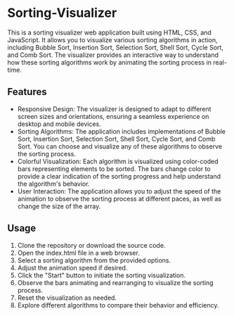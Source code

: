 # Sorting-Visualizer
This is a sorting visualizer web application built using HTML, CSS, and JavaScript. It allows you to visualize various sorting algorithms in action, including Bubble Sort, Insertion Sort, Selection Sort, Shell Sort, Cycle Sort, and Comb Sort. The visualizer provides an interactive way to understand how these sorting algorithms work by animating the sorting process in real-time.

## Features
* Responsive Design: The visualizer is designed to adapt to different screen sizes and orientations, ensuring a seamless experience on desktop and mobile devices.
* Sorting Algorithms: The application includes implementations of Bubble Sort, Insertion Sort, Selection Sort, Shell Sort, Cycle Sort, and Comb Sort. You can choose and visualize any of these algorithms to observe the sorting process.
* Colorful Visualization: Each algorithm is visualized using color-coded bars representing elements to be sorted. The bars change color to provide a clear indication of the sorting progress and help understand the algorithm's behavior.
* User Interaction: The application allows you to adjust the speed of the animation to observe the sorting process at different paces, as well as change the size of the array.

## Usage
1. Clone the repository or download the source code.
2. Open the index.html file in a web browser.
3. Select a sorting algorithm from the provided options.
4. Adjust the animation speed if desired.
5. Click the "Start" button to initiate the sorting visualization.
6. Observe the bars animating and rearranging to visualize the sorting process.
7. Reset the visualization as needed.
8. Explore different algorithms to compare their behavior and efficiency.

